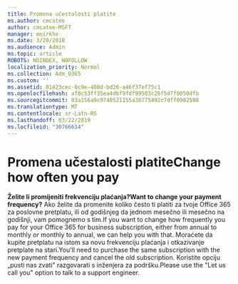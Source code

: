 ```yaml
---
title: Promena učestalosti platite
ms.author: cmcatee
author: cmcatee-MSFT
manager: mnirkhe
ms.date: 3/20/2018
ms.audience: Admin
ms.topic: article
ROBOTS: NOINDEX, NOFOLLOW
localization_priority: Normal
ms.collection: Adm_O365
ms.custom: ''
ms.assetid: 81423cec-8c9e-408d-bd26-a46f37ef75c1
ms.openlocfilehash: af0c53ff35ea4d6f9fdf99503c26f5d7f0050dfb
ms.sourcegitcommit: 03a156a9c9740521155a30775492c7dff0982588
ms.translationtype: MT
ms.contentlocale: sr-Latn-RS
ms.lasthandoff: 03/22/2019
ms.locfileid: "30766614"
---
```

# <a name="change-how-often-you-pay"></a><span data-ttu-id="0e0e4-102">Promena učestalosti platite</span><span class="sxs-lookup"><span data-stu-id="0e0e4-102">Change how often you pay</span></span>

 <span data-ttu-id="0e0e4-103">**Želite li promijeniti frekvenciju plaćanja?**</span><span class="sxs-lookup"><span data-stu-id="0e0e4-103">**Want to change your payment frequency?**</span></span> <span data-ttu-id="0e0e4-104">Ako želite da promenite koliko često ti platiti za tvoje Office 365 za poslovne pretplatu, ili od godišnjeg da jednom mesečno ili mesečno na godišnji, vam pomognemo s tim.</span><span class="sxs-lookup"><span data-stu-id="0e0e4-104">If you want to change how frequently you pay for your Office 365 for business subscription, either from annual to monthly or monthly to annual, we can help you with that.</span></span> <span data-ttu-id="0e0e4-105">Moraćete da kupite pretplatu na istom sa novu frekvenciju plaćanja i otkazivanje pretplate na stari.</span><span class="sxs-lookup"><span data-stu-id="0e0e4-105">You'll need to purchase the same subscription with the new payment frequency and cancel the old subscription.</span></span> <span data-ttu-id="0e0e4-106">Koristite opciju „pusti nas zvati” razgovarati s inženjera za podršku.</span><span class="sxs-lookup"><span data-stu-id="0e0e4-106">Please use the "Let us call you" option to talk to a support engineer.</span></span> 
  

